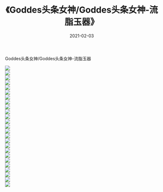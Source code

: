 ﻿---
layout: post
title:  《Goddes头条女神/Goddes头条女神-流脂玉器》
date:   2021-02-03
img: http://img.660000.xyz/Sharelink/网络美图/2021/Goddes头条女神/Goddes头条女神-流脂玉器/000.jpg
categories: [美女, 清纯, 唯美]
---

Goddes头条女神/Goddes头条女神-流脂玉器

 ![](http://img.660000.xyz/Sharelink/网络美图/2021/Goddes头条女神/Goddes头条女神-流脂玉器/001.jpg) <br>![](http://img.660000.xyz/Sharelink/网络美图/2021/Goddes头条女神/Goddes头条女神-流脂玉器/002.jpg) <br>![](http://img.660000.xyz/Sharelink/网络美图/2021/Goddes头条女神/Goddes头条女神-流脂玉器/003.jpg) <br>![](http://img.660000.xyz/Sharelink/网络美图/2021/Goddes头条女神/Goddes头条女神-流脂玉器/004.jpg) <br>![](http://img.660000.xyz/Sharelink/网络美图/2021/Goddes头条女神/Goddes头条女神-流脂玉器/005.jpg) <br>![](http://img.660000.xyz/Sharelink/网络美图/2021/Goddes头条女神/Goddes头条女神-流脂玉器/006.jpg) <br>![](http://img.660000.xyz/Sharelink/网络美图/2021/Goddes头条女神/Goddes头条女神-流脂玉器/007.jpg) <br>![](http://img.660000.xyz/Sharelink/网络美图/2021/Goddes头条女神/Goddes头条女神-流脂玉器/008.jpg) <br>![](http://img.660000.xyz/Sharelink/网络美图/2021/Goddes头条女神/Goddes头条女神-流脂玉器/009.jpg) <br>![](http://img.660000.xyz/Sharelink/网络美图/2021/Goddes头条女神/Goddes头条女神-流脂玉器/010.jpg) <br>![](http://img.660000.xyz/Sharelink/网络美图/2021/Goddes头条女神/Goddes头条女神-流脂玉器/011.jpg) <br>![](http://img.660000.xyz/Sharelink/网络美图/2021/Goddes头条女神/Goddes头条女神-流脂玉器/012.jpg) <br>![](http://img.660000.xyz/Sharelink/网络美图/2021/Goddes头条女神/Goddes头条女神-流脂玉器/013.jpg) <br>![](http://img.660000.xyz/Sharelink/网络美图/2021/Goddes头条女神/Goddes头条女神-流脂玉器/014.jpg) <br>![](http://img.660000.xyz/Sharelink/网络美图/2021/Goddes头条女神/Goddes头条女神-流脂玉器/015.jpg) <br>![](http://img.660000.xyz/Sharelink/网络美图/2021/Goddes头条女神/Goddes头条女神-流脂玉器/016.jpg) <br>![](http://img.660000.xyz/Sharelink/网络美图/2021/Goddes头条女神/Goddes头条女神-流脂玉器/017.jpg) <br>![](http://img.660000.xyz/Sharelink/网络美图/2021/Goddes头条女神/Goddes头条女神-流脂玉器/018.jpg) <br>![](http://img.660000.xyz/Sharelink/网络美图/2021/Goddes头条女神/Goddes头条女神-流脂玉器/019.jpg) <br>![](http://img.660000.xyz/Sharelink/网络美图/2021/Goddes头条女神/Goddes头条女神-流脂玉器/020.jpg) <br>![](http://img.660000.xyz/Sharelink/网络美图/2021/Goddes头条女神/Goddes头条女神-流脂玉器/021.jpg) <br>![](http://img.660000.xyz/Sharelink/网络美图/2021/Goddes头条女神/Goddes头条女神-流脂玉器/022.jpg) <br>![](http://img.660000.xyz/Sharelink/网络美图/2021/Goddes头条女神/Goddes头条女神-流脂玉器/023.jpg) <br>![](http://img.660000.xyz/Sharelink/网络美图/2021/Goddes头条女神/Goddes头条女神-流脂玉器/024.jpg) <br>![](http://img.660000.xyz/Sharelink/网络美图/2021/Goddes头条女神/Goddes头条女神-流脂玉器/025.jpg) <br>